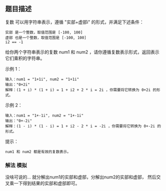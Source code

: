 ## 题目描述
复数 可以用字符串表示，遵循 "实部+虚部i" 的形式，并满足下述条件：
```
实部 是一个整数，取值范围是 [-100, 100]
虚部 也是一个整数，取值范围是 [-100, 100]
i2 == -1
```
给你两个字符串表示的复数 num1 和 num2 ，请你遵循复数表示形式，返回表示它们乘积的字符串。

示例 1：
```
输入：num1 = "1+1i", num2 = "1+1i"
输出："0+2i"
解释：(1 + i) * (1 + i) = 1 + i2 + 2 * i = 2i ，你需要将它转换为 0+2i 的形式。
```
示例 2：
```
输入：num1 = "1+-1i", num2 = "1+-1i"
输出："0+-2i"
解释：(1 - i) * (1 - i) = 1 + i2 - 2 * i = -2i ，你需要将它转换为 0+-2i 的形式。 
```

提示：
```
num1 和 num2 都是有效的复数表示。
```

### 解法 模拟
没啥可说的…
就分解出num1的实部和虚部，分解出num2的实部和虚部，
然后交叉乘一下得到结果的实部和虚部即可。